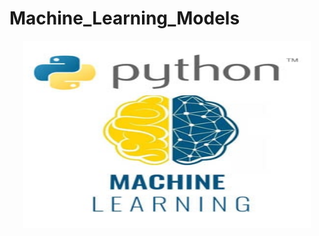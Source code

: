 # Machine_Learning_Models


<p align="center">
  <img width="460" height="300" src="/images/python.png">
</p>



